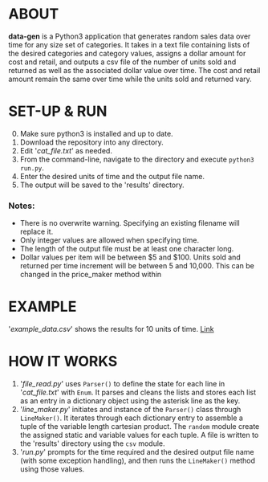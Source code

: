 
# ABOUT
**data-gen** is a Python3 application that generates random sales data over time for any size set of categories. It takes in a text file containing lists of the desired categories and category values, assigns a dollar amount for cost and retail, and outputs a csv file of the number of units sold and returned as well as the associated dollar value over time. The cost and retail amount remain the same over time while the units sold and returned vary.



# SET-UP & RUN
0. Make sure python3 is installed and up to date.
1. Download the repository into any directory.
2. Edit '*cat_file.txt*' as needed.
3. From the command-line, navigate to the directory and execute `python3 run.py`.
4. Enter the desired units of time and the output file name.
5. The output will be saved to the 'results' directory.

### Notes:
- There is no overwrite warning. Specifying an existing filename will replace it.
- Only integer values are allowed when specifying time.
- The length of the output file must be at least one character long.
- Dollar values per item will be between $5 and $100. Units sold and returned per time increment will be between 5 and 10,000. This can be changed in the price_maker method within



# EXAMPLE
'*example_data.csv*' shows the results for 10 units of time. 
[Link](https://github.com/eferrara3/data-gen/blob/master/results/example_data.csv)



# HOW IT WORKS
1. '*file_read.py*' uses `Parser()` to define the state for each line in '*cat_file.txt*' with `Enum`. It parses and cleans the lists and stores each list as an entry in a dictionary object using the asterisk line as the key.
2. '*line_maker.py*' initiates and instance of the `Parser()` class through `LineMaker()`. It iterates through each dictionary entry to assemble a tuple of the variable length cartesian product. The `random` module create the assigned static and variable values for each tuple. A file is written to the 'results' directory using the `csv` module.
3. '*run.py*' prompts for the time required and the desired output file name (with some exception handling), and then runs the `LineMaker()` method using those values.
